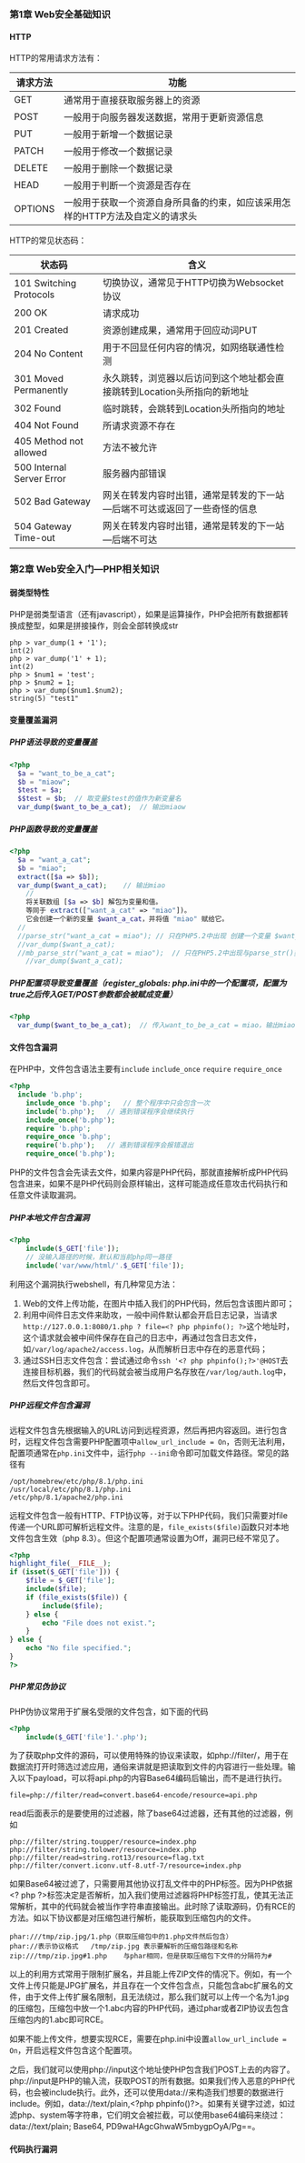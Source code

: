 ### 第1章 Web安全基础知识

#### HTTP

HTTP的常用请求方法有：

| 请求方法 | 功能                                                         |
| -------- | ------------------------------------------------------------ |
| GET      | 通常用于直接获取服务器上的资源                               |
| POST     | 一般用于向服务器发送数据，常用于更新资源信息                 |
| PUT      | 一般用于新增一个数据记录                                     |
| PATCH    | 一般用于修改一个数据记录                                     |
| DELETE   | 一般用于删除一个数据记录                                     |
| HEAD     | 一般用于判断一个资源是否存在                                 |
| OPTIONS  | 一般用于获取一个资源自身所具备的约束，如应该采用怎样的HTTP方法及自定义的请求头 |

HTTP的常见状态码：

| 状态码                    | 含义                                                         |
| ------------------------- | ------------------------------------------------------------ |
| 101 Switching Protocols   | 切换协议，通常见于HTTP切换为Websocket协议                    |
| 200 OK                    | 请求成功                                                     |
| 201 Created               | 资源创建成果，通常用于回应动词PUT                            |
| 204 No Content            | 用于不回显任何内容的情况，如网络联通性检测                   |
| 301 Moved Permanently     | 永久跳转，浏览器以后访问到这个地址都会直接跳转到Location头所指向的新地址 |
| 302 Found                 | 临时跳转，会跳转到Location头所指向的地址                     |
| 404 Not Found             | 所请求资源不存在                                             |
| 405 Method not allowed    | 方法不被允许                                                 |
| 500 Internal Server Error | 服务器内部错误                                               |
| 502 Bad Gateway           | 网关在转发内容时出错，通常是转发的下一站—后端不可达或返回了一些奇怪的信息 |
| 504 Gateway Time-out      | 网关在转发内容时出错，通常是转发的下一站—后端不可达          |

### 第2章 Web安全入门—PHP相关知识

#### 弱类型特性

PHP是弱类型语言（还有javascript），如果是运算操作，PHP会把所有数据都转换成整型，如果是拼接操作，则会全部转换成str

```shell
php > var_dump(1 + '1');
int(2)
php > var_dump('1' + 1);
int(2)
php > $num1 = 'test';
php > $num2 = 1;
php > var_dump($num1.$num2);
string(5) "test1"
```

#### 变量覆盖漏洞

##### PHP语法导致的变量覆盖

```php
<?php
  $a = "want_to_be_a_cat";
  $b = "miaow";
  $test = $a;
  $$test = $b;	// 取变量$test的值作为新变量名
  var_dump($want_to_be_a_cat);	// 输出miaow
```

##### PHP函数导致的变量覆盖

```php
<?php
  $a = "want_a_cat";
  $b = "miao";
  extract([$a => $b]);
  var_dump($want_a_cat);	// 输出miao
	//
	将关联数组 [$a => $b] 解包为变量和值。
	等同于 extract(["want_a_cat" => "miao"])。
	它会创建一个新的变量 $want_a_cat，并将值 "miao" 赋给它。
  //
  //parse_str("want_a_cat = miao");	// 只在PHP5.2中出现 创建一个变量 $want_a_cat，并赋值为 "miao"。
  //var_dump($want_a_cat);
  //mb_parse_str("want_a_cat = miao");	// 只在PHP5.2中出现与parse_str()类似，但它支持多字节字符串（如 UTF-8 编码）。
	//var_dump($want_a_cat);
```

##### PHP配置项导致变量覆盖（register_globals: php.ini中的一个配置项，配置为true之后传入GET/POST参数都会被赋成变量）

```php
<?php
  var_dump($want_to_be_a_cat);	// 传入want_to_be_a_cat = miao，输出miao
```

#### 文件包含漏洞

在PHP中，文件包含语法主要有`include` `include_once` `require` `require_once`

```php
<?php
  include 'b.php';
	include_once 'b.php';	// 整个程序中只会包含一次
	include('b.php');	// 遇到错误程序会继续执行
	include_once('b.php');
	require 'b.php';
	require_once 'b.php';
	require('b.php');	// 遇到错误程序会报错退出
	require_once('b.php');
```

PHP的文件包含会先读去文件，如果内容是PHP代码，那就直接解析成PHP代码包含进来，如果不是PHP代码则会原样输出，这样可能造成任意攻击代码执行和任意文件读取漏洞。

##### PHP本地文件包含漏洞

```php
<?php
	include($_GET['file']);
	// 没输入路径的时候，默认和当前php同一路径
	include('var/www/html/'.$_GET['file']);
```

利用这个漏洞执行webshell，有几种常见方法：

1. Web的文件上传功能，在图片中插入我们的PHP代码，然后包含该图片即可；
2. 利用中间件日志文件来助攻，一般中间件默认都会开启日志记录，当请求`http://127.0.0.1:8080/1.php ? file=<? php phpinfo(); ?>`这个地址时，这个请求就会被中间件保存在自己的日志中，再通过包含日志文件，如`/var/log/apache2/access.log`，从而解析日志中存在的恶意代码；
3. 通过SSH日志文件包含：尝试通过命令`ssh '<? php phpinfo();?>'@HOST`去连接目标机器，我们的代码就会被当成用户名存放在`/var/log/auth.log`中，然后文件包含即可。

##### PHP远程文件包含漏洞

远程文件包含先根据输入的URL访问到远程资源，然后再把内容返回。进行包含时，远程文件包含需要PHP配置项中`allow_url_include = On`，否则无法利用，配置项通常在`php.ini`文件中，运行`php --ini`命令即可加载文件路径。常见的路径有

```
/opt/homebrew/etc/php/8.1/php.ini
/usr/local/etc/php/8.1/php.ini
/etc/php/8.1/apache2/php.ini
```

远程文件包含一般有HTTP、FTP协议等，对于以下PHP代码，我们只需要对file传递一个URL即可解析远程文件。注意的是，`file_exists($file)`函数只对本地文件包含生效（php 8.3）。但这个配置项通常设置为Off，漏洞已经不常见了。

```php
<?php
highlight_file(__FILE__);
if (isset($_GET['file'])) {
    $file = $_GET['file'];
    include($file);
    if (file_exists($file)) {
        include($file);
    } else {
        echo "File does not exist.";
    }
} else {
    echo "No file specified.";
}
?>
```

##### PHP常见伪协议

PHP伪协议常用于扩展名受限的文件包含，如下面的代码

```php
<?php
	include($_GET['file'].'.php');
```

为了获取php文件的源码，可以使用特殊的协议来读取，如php://filter/，用于在数据流打开时筛选过滤应用，通俗来讲就是把读取到文件的内容进行一些处理。输入以下payload，可以将api.php的内容Base64编码后输出，而不是进行执行。

```
file=php://filter/read=convert.base64-encode/resource=api.php
```

read后面表示的是要使用的过滤器，除了base64过滤器，还有其他的过滤器，例如

```
php://filter/string.toupper/resource=index.php
php://filter/string.tolower/resource=index.php
php://filter/read=string.rot13/resource=flag.txt
php://filter/convert.iconv.utf-8.utf-7/resource=index.php
```

如果Base64被过滤了，只需要用其他协议打乱文件中的PHP标签。因为PHP依据\<? php ?>标签决定是否解析，加入我们使用过滤器将PHP标签打乱，使其无法正常解析，其中的代码就会被当作字符串直接输出。此时除了读取源码，仍有RCE的方法。如以下协议都是对压缩包进行解析，能获取到压缩包内的文件。

```
phar:///tmp/zip.jpg/1.php（获取压缩包中的1.php文件然后包含）
phar://表示协议格式	/tmp/zip.jpg 表示要解析的压缩包路径和名称
zip:///tmp/zip.jpg#1.php	与phar相同，但是获取压缩包下文件的分隔符为#
```

以上的利用方式常用于限制扩展名，并且能上传ZIP文件的情况下。例如，有一个文件上传只能是JPG扩展名，并且存在一个文件包含点，只能包含abc扩展名的文件，由于文件上传扩展名限制，且无法绕过，那么我们就可以上传一个名为1.jpg的压缩包，压缩包中放一个1.abc内容的PHP代码，通过phar或者ZIP协议去包含压缩包内的1.abc即可RCE。

如果不能上传文件，想要实现RCE，需要在php.ini中设置`allow_url_include = On`，开启远程文件包含这个配置项。

之后，我们就可以使用php://input这个地址使PHP包含我们POST上去的内容了。php://input是PHP的输入流，获取POST的所有数据。如果我们传入恶意的PHP代码，也会被include执行。此外，还可以使用data://来构造我们想要的数据进行include。例如，data://text/plain,\<?php phpinfo()?>。如果有关键字过滤，如过滤php、system等字符串，它们明文会被拦截，可以使用base64编码来绕过：data://text/plain; Base64, PD9waHAgcGhwaW5mbygpOyA/Pg==。

#### 代码执行漏洞

